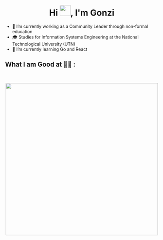 <!-- HEADER INTRO -->
<h1 align="center">Hi <img src="https://media.giphy.com/media/hvRJCLFzcasrR4ia7z/giphy.gif" width="35">, I'm Gonzi </h1>
<!-- FINISH HEADER INTRO --> 

<!-- START ABOUT ME -->
- 🔭 I’m currently working as a Community Leader through non-formal education
- 🎓 Studies for Information Systems Engineering at the National Technological University (UTN)
- 🌱 I’m currently learning Go and React 
<!-- FINISH ABOUT ME --> 

## What I am Good at 🧑‍💻 :

<br>

<p align="center">
<img width="500px"  src="https://skillicons.dev/icons?i=html,css,react,git,vscode,postman,go,next,cpp,haskell,prollog,wollok&perline=10"  />
</p>

<br>

